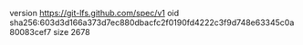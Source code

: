 version https://git-lfs.github.com/spec/v1
oid sha256:603d3d166a373d7ec880dbacfc2f0190fd4222c3f9d748e63345c0a80083cef7
size 2678
